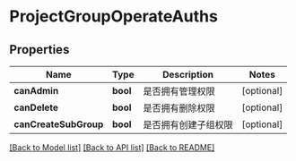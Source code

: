 # ProjectGroupOperateAuths

## Properties

Name | Type | Description | Notes
------------ | ------------- | ------------- | -------------
**canAdmin** | **bool** | 是否拥有管理权限 | [optional] 
**canDelete** | **bool** | 是否拥有删除权限 | [optional] 
**canCreateSubGroup** | **bool** | 是否拥有创建子组权限 | [optional] 

[[Back to Model list]](../../README.md#documentation-for-models) [[Back to API list]](../../README.md#documentation-for-api-endpoints) [[Back to README]](../../README.md)


